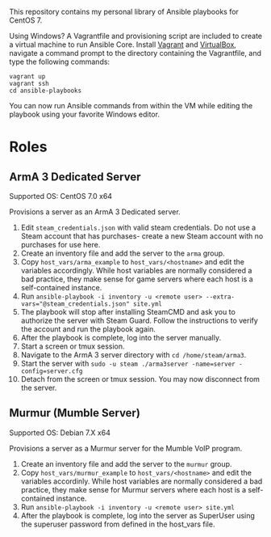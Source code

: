 This repository contains my personal library of Ansible playbooks for CentOS 7.

Using Windows? A Vagrantfile and provisioning script are included to create a virtual machine to run Ansible Core. Install [Vagrant](http://www.vagrantup.com) and [VirtualBox](https://www.virtualbox.org/), navigate a command prompt to the directory containing the Vagrantfile, and type the following commands:

    vagrant up
    vagrant ssh
    cd ansible-playbooks

You can now run Ansible commands from within the VM while editing the playbook using your favorite Windows editor.

# Roles

## ArmA 3 Dedicated Server
Supported OS: CentOS 7.0 x64

Provisions a server as an ArmA 3 Dedicated server.

1. Edit `steam_credentials.json` with valid steam credentials. Do not use a Steam account that has purchases- create a new Steam account with no purchases for use here.
1. Create an inventory file and add the server to the `arma` group.
1. Copy `host_vars/arma_example` to `host_vars/<hostname>` and edit the variables accordingly. While host variables are normally considered a bad practice, they make sense for game servers where each host is a self-contained instance.
1. Run `ansible-playbook -i inventory -u <remote user> --extra-vars="@steam_credentials.json" site.yml`
1. The playbook will stop after installing SteamCMD and ask you to authorize the server with Steam Guard. Follow the instructions to verify the account and run the playbook again.
1. After the playbook is complete, log into the server manually.
1. Start a screen or tmux session.
1. Navigate to the ArmA 3 server directory with `cd /home/steam/arma3`.
1. Start the server with `sudo -u steam ./arma3server -name=server -config=server.cfg`
1. Detach from the screen or tmux session. You may now disconnect from the server.

## Murmur (Mumble Server)
Supported OS: Debian 7.X x64

Provisions a server as a Murmur server for the Mumble VoIP program.

1. Create an inventory file and add the server to the `murmur` group.
1. Copy `host_vars/murmur_example` to `host_vars/<hostname>` and edit the variables accordinly. While host variables are normally considered a bad practice, they make sense for Murmur servers where each host is a self-contained instance.
1. Run `ansible-playbook -i inventory -u <remote user> site.yml`
1. After the playbook is complete, log into the server as SuperUser using the superuser password from defined in the host_vars file.
